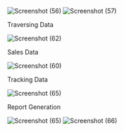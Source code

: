 ![Screenshot (56)](https://github.com/deekshithreddy9347/InventoryManagementSystem/assets/116727923/5d631271-3720-4498-8752-e426758ca6b3)
![Screenshot (57)](https://github.com/deekshithreddy9347/InventoryManagementSystem/assets/116727923/1824b49b-fc90-4303-9e38-e8b98fa68d44)

Traversing Data

![Screenshot (62)](https://github.com/deekshithreddy9347/InventoryManagementSystem/assets/116727923/c846db1a-4065-4f77-90f8-ed96739e1a58)

Sales Data

![Screenshot (60)](https://github.com/deekshithreddy9347/InventoryManagementSystem/assets/116727923/10f3aed4-1470-4a3d-ba70-d0b38bb61ea6)

Tracking Data

![Screenshot (65)](https://github.com/deekshithreddy9347/InventoryManagementSystem/assets/116727923/f84e42db-e861-4d50-8f25-947a9b4e6450)

Report Generation

![Screenshot (65)](https://github.com/deekshithreddy9347/InventoryManagementSystem/assets/116727923/d955870a-9823-4215-8c85-4ae38b9dab02)
![Screenshot (66)](https://github.com/deekshithreddy9347/InventoryManagementSystem/assets/116727923/8080be94-4925-489f-924f-c0314de90d07)
